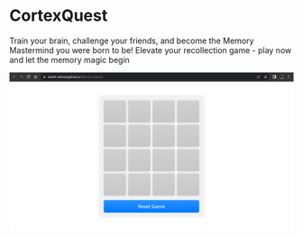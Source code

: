 # CortexQuest
<p>
  Train your brain, challenge your friends, and become the Memory Mastermind you were born to be! Elevate your recollection game - play now and let the memory magic begin
</p>
<img border-radius="5px" src="https://github.com/Basith-Ahmed/Memory-Game/blob/main/screenshots/Screenshot%202023-11-18%20031308.png">
